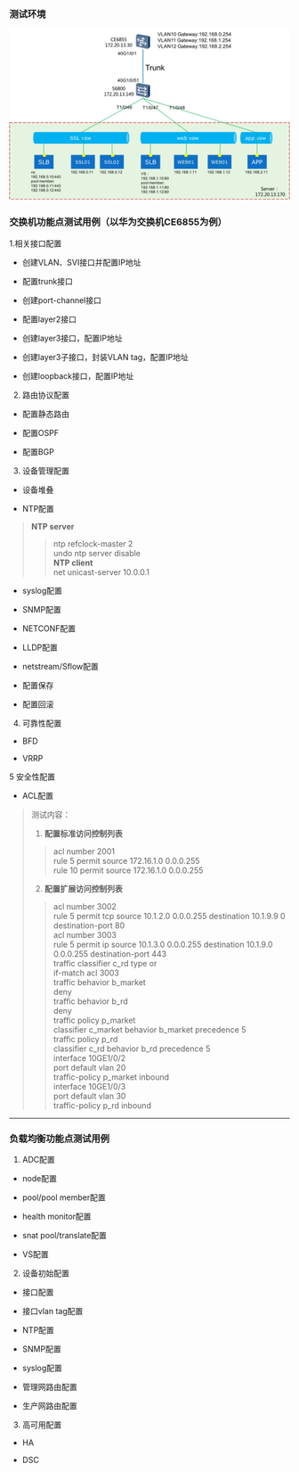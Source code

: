 ### 测试环境
![测试环境](./testEnvTopology.png)

### 交换机功能点测试用例（以华为交换机CE6855为例）
1.相关接口配置
- 创建VLAN、SVI接口并配置IP地址

- 配置trunk接口

- 创建port-channel接口

- 配置layer2接口

- 创建layer3接口，配置IP地址

- 创建layer3子接口，封装VLAN tag，配置IP地址

- 创建loopback接口，配置IP地址

2. 路由协议配置
- 配置静态路由

- 配置OSPF

- 配置BGP

3. 设备管理配置
- 设备堆叠

- NTP配置
>**NTP server**
> >ntp refclock-master 2  
> >undo ntp server disable  
>**NTP client**  
> >net unicast-server 10.0.0.1
- syslog配置

- SNMP配置

- NETCONF配置

- LLDP配置

- netstream/Sflow配置

- 配置保存

- 配置回滚

4. 可靠性配置
- BFD

- VRRP

5 安全性配置
- ACL配置
> 测试内容：
> 1. **配置标准访问控制列表**
> > acl number 2001  
> > rule 5 permit source 172.16.1.0 0.0.0.255  
> > rule 10 permit source 172.16.1.0 0.0.0.255  
> 2. **配置扩展访问控制列表**
> > acl number 3002  
> >  rule 5 permit tcp source 10.1.2.0 0.0.0.255 destination 10.1.9.9 0 destination-port 80  
> > acl number 3003  
> >  rule 5 permit ip source 10.1.3.0 0.0.0.255 destination 10.1.9.0 0.0.0.255 destination-port 443  
> > traffic classifier c_rd type or  
> >  if-match acl 3003  
> > traffic behavior b_market  
> >  deny  
> > traffic behavior b_rd  
> >  deny  
> > traffic policy p_market  
> >  classifier c_market behavior b_market precedence 5  
> > traffic policy p_rd  
> >  classifier c_rd behavior b_rd precedence 5  
> > interface 10GE1/0/2  
> >  port default vlan 20  
> >  traffic-policy p_market inbound  
> > interface 10GE1/0/3  
> >  port default vlan 30  
> >  traffic-policy p_rd inbound  


* * *
### 负载均衡功能点测试用例
1. ADC配置
- node配置

- pool/pool member配置

- health monitor配置

- snat pool/translate配置

- VS配置

2. 设备初始配置
- 接口配置

- 接口vlan tag配置

- NTP配置

- SNMP配置

- syslog配置

- 管理网路由配置

- 生产网路由配置

3. 高可用配置
- HA

- DSC
